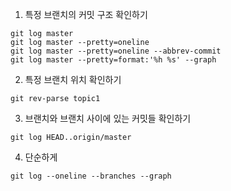  1. 특정 브랜치의 커밋 구조 확인하기

```
git log master
git log master --pretty=oneline
git log master --pretty=oneline --abbrev-commit
git log master --pretty=format:'%h %s' --graph
```

 2. 특정 브랜치 위치 확인하기

```
git rev-parse topic1
```

 3. 브랜치와 브랜치 사이에 있는 커밋들 확인하기

```
git log HEAD..origin/master
```

 4. 단순하게

```
git log --oneline --branches --graph
```